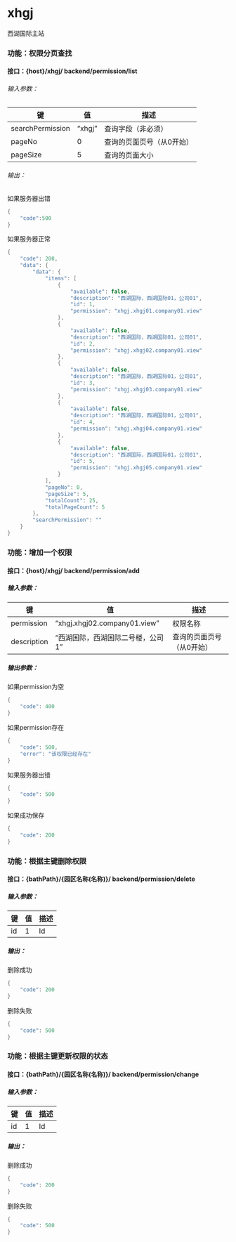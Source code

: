 # xhgj
西湖国际主站

### 功能：权限分页查找
#### 接口：{host}/xhgj/ backend/permission/list
###### 输入参数：

|键|值|描述|
|---|---|---|
|searchPermission|“xhgj”|查询字段（非必须）|
|pageNo|0|查询的页面页号（从0开始）|
|pageSize|5|查询的页面大小|

###### 输出：
如果服务器出错
```java
{
	"code":500
}
```
如果服务器正常
``` java
{
    "code": 200,
    "data": {
        "data": {
            "items": [
                {
                    "available": false,
                    "description": "西湖国际，西湖国际01，公司01",
                    "id": 1,
                    "permission": "xhgj.xhgj01.company01.view"
                },
                {
                    "available": false,
                    "description": "西湖国际，西湖国际01，公司01",
                    "id": 2,
                    "permission": "xhgj.xhgj02.company01.view"
                },
                {
                    "available": false,
                    "description": "西湖国际，西湖国际01，公司01",
                    "id": 3,
                    "permission": "xhgj.xhgj03.company01.view"
                },
                {
                    "available": false,
                    "description": "西湖国际，西湖国际01，公司01",
                    "id": 4,
                    "permission": "xhgj.xhgj04.company01.view"
                },
                {
                    "available": false,
                    "description": "西湖国际，西湖国际01，公司01",
                    "id": 5,
                    "permission": "xhgj.xhgj05.company01.view"
                }
            ],
            "pageNo": 0,
            "pageSize": 5,
            "totalCount": 25,
            "totalPageCount": 5
        },
        "searchPermission": ""
    }
}
```

### 功能：增加一个权限
#### 接口：{host}/xhgj/ backend/permission/add
##### 输入参数：


键|值|描述|
|---|---|---|
|permission|“xhgj.xhgj02.company01.view”|权限名称|
|description|“西湖国际，西湖国际二号楼，公司1”|查询的页面页号（从0开始）|

##### 输出参数：
如果permission为空
```java
{
    "code": 400
}
```
如果permission存在
```java
{
    "code": 500,
    "error": "该权限已经存在"
}
```
如果服务器出错
```java
{
    "code": 500
}
```
如果成功保存
```java
{
    "code": 200
}
```

### 功能：根据主键删除权限
#### 接口：{bathPath}/{园区名称(名称)}/ backend/permission/delete
##### 输入参数：



|键|值|描述|
|---|---|---|
|id|1|Id|

##### 输出：
删除成功
```java
{
    "code": 200
}
```
删除失败
```java
{
    "code": 500
}
```

### 功能：根据主键更新权限的状态
#### 接口：{bathPath}/{园区名称(名称)}/ backend/permission/change
##### 输入参数：



|键|值|描述|
|---|---|---|
|id|1|Id|

##### 输出：
删除成功
```java
{
    "code": 200
}
```
删除失败
```java
{
    "code": 500
}
```



